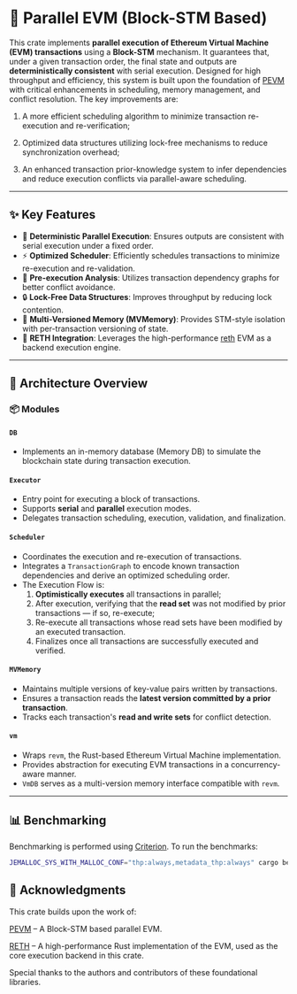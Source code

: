 # 🚀 Parallel EVM (Block-STM Based)

This crate implements **parallel execution of Ethereum Virtual Machine (EVM) transactions** using a **Block-STM** mechanism. It guarantees that, under a given transaction order, the final state and outputs are **deterministically consistent** with serial execution. Designed for high throughput and efficiency, this system is built upon the foundation of [PEVM](https://github.com/risechain/pevm) with critical enhancements in scheduling, memory management, and conflict resolution. The key improvements are:

1. A more efficient scheduling algorithm to minimize transaction re-execution and re-verification;

2. Optimized data structures utilizing lock-free mechanisms to reduce synchronization overhead;

3. An enhanced transaction prior-knowledge system to infer dependencies and reduce execution conflicts via parallel-aware scheduling.

---

## ✨ Key Features

- 🔄 **Deterministic Parallel Execution**: Ensures outputs are consistent with serial execution under a fixed order.
- ⚡ **Optimized Scheduler**: Efficiently schedules transactions to minimize re-execution and re-validation.
- 🧠 **Pre-execution Analysis**: Utilizes transaction dependency graphs for better conflict avoidance.
- 🔒 **Lock-Free Data Structures**: Improves throughput by reducing lock contention.
- 🧬 **Multi-Versioned Memory (MVMemory)**: Provides STM-style isolation with per-transaction versioning of state.
- 🔧 **RETH Integration**: Leverages the high-performance [reth](https://github.com/paradigmxyz/reth) EVM as a backend execution engine.

---

## 🧱 Architecture Overview

### 📦 Modules

#### `DB`
- Implements an in-memory database (Memory DB) to simulate the blockchain state during transaction execution.

#### `Executor`
- Entry point for executing a block of transactions.
- Supports **serial** and **parallel** execution modes.
- Delegates transaction scheduling, execution, validation, and finalization.

#### `Scheduler`
- Coordinates the execution and re-execution of transactions.
- Integrates a `TransactionGraph` to encode known transaction dependencies and derive an optimized scheduling order.
- The Execution Flow is:
  1. **Optimistically executes** all transactions in parallel;
  2. After execution, verifying that the **read set** was not modified by prior transactions — if so, re-execute;
  3. Re-execute all transactions whose read sets have been modified by an executed transaction.
  4. Finalizes once all transactions are successfully executed and verified.

#### `MVMemory`
- Maintains multiple versions of key-value pairs written by transactions.
- Ensures a transaction reads the **latest version committed by a prior transaction**.
- Tracks each transaction's **read and write sets** for conflict detection.

#### `vm`
- Wraps `revm`, the Rust-based Ethereum Virtual Machine implementation.
- Provides abstraction for executing EVM transactions in a concurrency-aware manner.
- `VmDB` serves as a multi-version memory interface compatible with `revm`.

---

## 📊 Benchmarking

Benchmarking is performed using [Criterion](https://crates.io/crates/criterion). To run the benchmarks:

```bash
JEMALLOC_SYS_WITH_MALLOC_CONF="thp:always,metadata_thp:always" cargo bench --bench gigagas
```

## 🙏 Acknowledgments
This crate builds upon the work of:

[PEVM](https://github.com/risechain/pevm) – A Block-STM based parallel EVM.

[RETH](https://github.com/paradigmxyz/reth) – A high-performance Rust implementation of the EVM, used as the core execution backend in this crate.

Special thanks to the authors and contributors of these foundational libraries.

